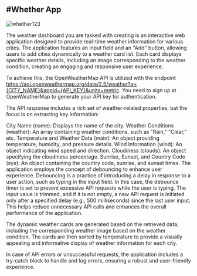 
#Whether App
-------------------------------------------------
![whether123](https://github.com/imranshaikh9930/WhetherApp/assets/87297004/24fd672b-7c4b-4745-be0f-1e20619766e2)



The weather dashboard you are tasked with creating is an interactive web application designed to provide real-time weather information for various cities. The application features an input field and an "Add" button, allowing users to add cities dynamically to a weather card list. Each card displays specific weather details, including an image corresponding to the weather condition, creating an engaging and responsive user experience.

To achieve this, the OpenWeatherMap API is utilized with the endpoint https://api.openweathermap.org/data/2.5/weather?q={CITY_NAME}&appid={API_KEY}&units=metric. You need to sign up at OpenWeatherMap to generate your API key for authentication.

The API response includes a rich set of weather-related properties, but the focus is on extracting key information:

City Name (name): Displays the name of the city.
Weather Conditions (weather): An array containing weather conditions, such as "Rain," "Clear," etc.
Temperature and Weather Data (main): An object providing temperature, humidity, and pressure details.
Wind Information (wind): An object indicating wind speed and direction.
Cloudiness (clouds): An object specifying the cloudiness percentage.
Sunrise, Sunset, and Country Code (sys): An object containing the country code, sunrise, and sunset times.
The application employs the concept of debouncing to enhance user experience. Debouncing is a practice of introducing a delay in response to a user action, such as typing in the input field. In this case, the debounce timer is set to prevent excessive API requests while the user is typing. The input value is trimmed, and if it is not empty, a new API request is initiated only after a specified delay (e.g., 500 milliseconds) since the last user input. This helps reduce unnecessary API calls and enhances the overall performance of the application.

The dynamic weather cards are generated based on the retrieved data, including the corresponding weather image based on the weather condition. The cards are then sorted by temperature to provide a visually appealing and informative display of weather information for each city.

In case of API errors or unsuccessful requests, the application includes a try-catch block to handle and log errors, ensuring a robust and user-friendly experience.
